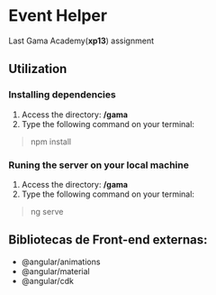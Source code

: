 # Event Helper
Last Gama Academy(**xp13**) assignment

## Utilization

### Installing dependencies
1. Access the directory: **/gama**
2. Type the following command on your terminal:
> npm install

### Runing the server on your local machine
1. Access the directory: **/gama**
2. Type the following command on your terminal:
> ng serve

## Bibliotecas de Front-end externas:
 - @angular/animations
 - @angular/material
 - @angular/cdk